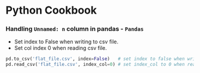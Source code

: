 # Python Cookbook

### Handling `Unnamed: n` column  in pandas - `Pandas`

- Set index to False when writing to csv file.
- Set col index 0 when reading csv file.

```python
pd.to_csv('flat_file.csv', index=False)   # set index to false when writing
pd.read_csv('flat_file.csv', index_col=0) # set index_col to 0 when reading
```
